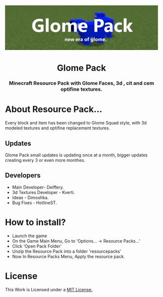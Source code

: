 <p align="center">
    <img src="assets/github/glomepacklogo.jpg" />
    <h1 align="center">Glome Pack</h1>
    <h3 align="center">Minecraft Resource Pack with Glome Faces, 3d , cit and cem optifine textures.</a>
</p>

# About Resource Pack...
Every block and item has been changed to Glome Squad style,
with 3d modeled textures and optifine replacement textures.
## Updates
Glome Pack small updates is updating once at a month, 
bigger updates creating every 3 or even more monthes.
## Developers
+ Main Developer- Deiffery.
+ 3d Textures Developer - Kverti.
+ Ideas - Dimoshka.
+ Bug Fixes - HotlineST.


# How to install?
+ Launch the game
+ On the Game Main Menu, Go to 'Options... -> Resource Packs...'
+ Click 'Open Pack Folder'
+ Unzip the Resource Pack into a folder 'resourcepacks'
+ Now In Resource Packs Menu, Apply the resource pack.

# License
This Work is Licensed under a [MIT License.](LICENSE)
